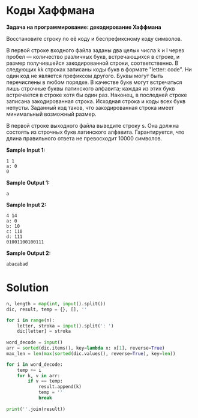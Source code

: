 # Коды Хаффмана

**Задача на программирование: декодирование Хаффмана**

Восстановите строку по её коду и беспрефиксному коду символов.

В первой строке входного файла заданы два целых числа k и l через пробел — количество различных букв, встречающихся в
строке, и размер получившейся закодированной строки, соответственно. В следующих kk строках записаны коды букв в
формате "letter: code". Ни один код не является префиксом другого. Буквы могут быть перечислены в любом порядке. В
качестве букв могут встречаться лишь строчные буквы латинского алфавита; каждая из этих букв встречается в строке хотя
бы один раз. Наконец, в последней строке записана закодированная строка. Исходная строка и коды всех букв непусты.
Заданный код таков, что закодированная строка имеет минимальный возможный размер.

В первой строке выходного файла выведите строку s. Она должна состоять из строчных букв латинского алфавита.
Гарантируется, что длина правильного ответа не превосходит 10000 символов.

**Sample Input 1:**

```
1 1
a: 0
0
```

**Sample Output 1:**

```
a
```

**Sample Input 2:**

```
4 14
a: 0
b: 10
c: 110
d: 111
01001100100111
```

**Sample Output 2:**

```
abacabad
```

# Solution

```python
n, length = map(int, input().split())
dic, result, temp = {}, [], ''

for i in range(n):
    letter, stroka = input().split(': ')
    dic[letter] = stroka
    
word_decode = input()
arr = sorted(dic.items(), key=lambda x: x[1], reverse=True)
max_len = len(max(sorted(dic.values(), reverse=True), key=len))

for i in word_decode:
    temp += i
    for k, v in arr:
        if v == temp:
            result.append(k)
            temp = ''
            break
            
print(''.join(result))
```